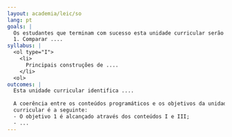 ```yaml
---
layout: academia/leic/so
lang: pt
goals: |
  Os estudantes que terminam com sucesso esta unidade curricular serão capazes de: 
  1. Comparar ....
syllabus: |
  <ol type="I">
    <li>
      Principais construções de ....
    </li>
  <ol>
outcomes: |
  Esta unidade curricular identifica ....
  
  A coerência entre os conteúdos programáticos e os objetivos da unidade
  curricular é a seguinte:
  - O objetivo 1 é alcançado através dos conteúdos I e III;
  - ...
---
```

